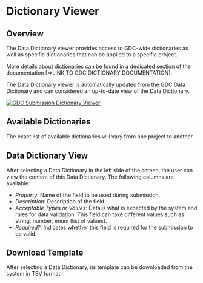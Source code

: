 # Dictionary Viewer

## Overview

The Data Dictionary viewer provides access to GDC-wide dictionaries as well as specific dictionaries that can be applied to a specific project.

More details about dictionaries can be found in a dedicated section of the documentation [=>LINK TO GDC DICTIONARY DOCUMENTATION].

The Data Dictionary viewer is automatically updated from the GDC Data Dictionary and can considered an up-to-date view of the Data Dictionary.

[![GDC Submission Dictionary Viewer](../images/GDC_Submission_Dictionary_Viewer.png)](../images/GDC_Submission_Dictionary_Viewer.png "Click to see the full image.")

## Available Dictionaries

The exact list of available dictionaries will vary from one project to another

## Data Dictionary View

After selecting a Data Dictionary in the left side of the screen, the user can view the content of this Data Dictionary. The following columns are available:

- _Property_: Name of the field to be used during submission.
- _Description_: Description of the field.
- _Acceptable Types or Values_: Details what is expected by the system and rules for data validation. This field can take different values such as string, number, enum (list of values).
- _Required?_: Indicates whether this field is required for the submission to be valid.

## Download Template

After selecting a Data Dictionary, its template can be downloaded from the system in TSV format.
